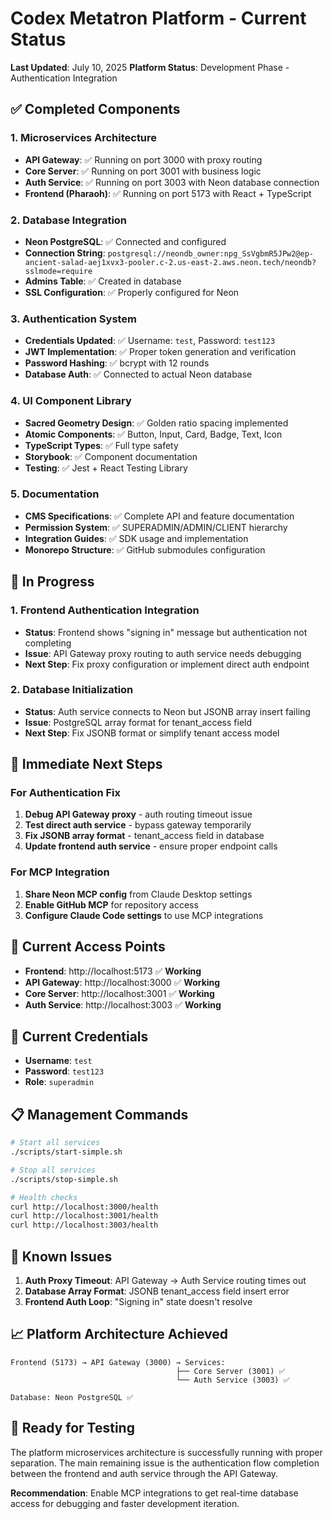 # Codex Metatron Platform - Current Status

**Last Updated**: July 10, 2025
**Platform Status**: Development Phase - Authentication Integration

## ✅ **Completed Components**

### **1. Microservices Architecture**
- **API Gateway**: ✅ Running on port 3000 with proxy routing
- **Core Server**: ✅ Running on port 3001 with business logic
- **Auth Service**: ✅ Running on port 3003 with Neon database connection
- **Frontend (Pharaoh)**: ✅ Running on port 5173 with React + TypeScript

### **2. Database Integration**
- **Neon PostgreSQL**: ✅ Connected and configured
- **Connection String**: `postgresql://neondb_owner:npg_SsVgbmR5JPw2@ep-ancient-salad-aej1xvx3-pooler.c-2.us-east-2.aws.neon.tech/neondb?sslmode=require`
- **Admins Table**: ✅ Created in database
- **SSL Configuration**: ✅ Properly configured for Neon

### **3. Authentication System**
- **Credentials Updated**: ✅ Username: `test`, Password: `test123`
- **JWT Implementation**: ✅ Proper token generation and verification
- **Password Hashing**: ✅ bcrypt with 12 rounds
- **Database Auth**: ✅ Connected to actual Neon database

### **4. UI Component Library**
- **Sacred Geometry Design**: ✅ Golden ratio spacing implemented
- **Atomic Components**: ✅ Button, Input, Card, Badge, Text, Icon
- **TypeScript Types**: ✅ Full type safety
- **Storybook**: ✅ Component documentation
- **Testing**: ✅ Jest + React Testing Library

### **5. Documentation**
- **CMS Specifications**: ✅ Complete API and feature documentation
- **Permission System**: ✅ SUPERADMIN/ADMIN/CLIENT hierarchy
- **Integration Guides**: ✅ SDK usage and implementation
- **Monorepo Structure**: ✅ GitHub submodules configuration

## 🔧 **In Progress**

### **1. Frontend Authentication Integration**
- **Status**: Frontend shows "signing in" message but authentication not completing
- **Issue**: API Gateway proxy routing to auth service needs debugging
- **Next Step**: Fix proxy configuration or implement direct auth endpoint

### **2. Database Initialization**
- **Status**: Auth service connects to Neon but JSONB array insert failing
- **Issue**: PostgreSQL array format for tenant_access field
- **Next Step**: Fix JSONB format or simplify tenant access model

## 🎯 **Immediate Next Steps**

### **For Authentication Fix**
1. **Debug API Gateway proxy** - auth routing timeout issue
2. **Test direct auth service** - bypass gateway temporarily  
3. **Fix JSONB array format** - tenant_access field in database
4. **Update frontend auth service** - ensure proper endpoint calls

### **For MCP Integration**
1. **Share Neon MCP config** from Claude Desktop settings
2. **Enable GitHub MCP** for repository access
3. **Configure Claude Code settings** to use MCP integrations

## 📱 **Current Access Points**

- **Frontend**: http://localhost:5173 ✅ **Working**
- **API Gateway**: http://localhost:3000 ✅ **Working**  
- **Core Server**: http://localhost:3001 ✅ **Working**
- **Auth Service**: http://localhost:3003 ✅ **Working**

## 🔐 **Current Credentials**
- **Username**: `test`
- **Password**: `test123`
- **Role**: `superadmin`

## 📋 **Management Commands**
```bash
# Start all services
./scripts/start-simple.sh

# Stop all services  
./scripts/stop-simple.sh

# Health checks
curl http://localhost:3000/health
curl http://localhost:3001/health
curl http://localhost:3003/health
```

## 🐛 **Known Issues**

1. **Auth Proxy Timeout**: API Gateway → Auth Service routing times out
2. **Database Array Format**: JSONB tenant_access field insert error
3. **Frontend Auth Loop**: "Signing in" state doesn't resolve

## 📈 **Platform Architecture Achieved**

```
Frontend (5173) → API Gateway (3000) → Services:
                                     ├── Core Server (3001) ✅
                                     └── Auth Service (3003) ✅
                                     
Database: Neon PostgreSQL ✅
```

## 🚀 **Ready for Testing**

The platform microservices architecture is successfully running with proper separation. The main remaining issue is the authentication flow completion between the frontend and auth service through the API Gateway.

**Recommendation**: Enable MCP integrations to get real-time database access for debugging and faster development iteration.